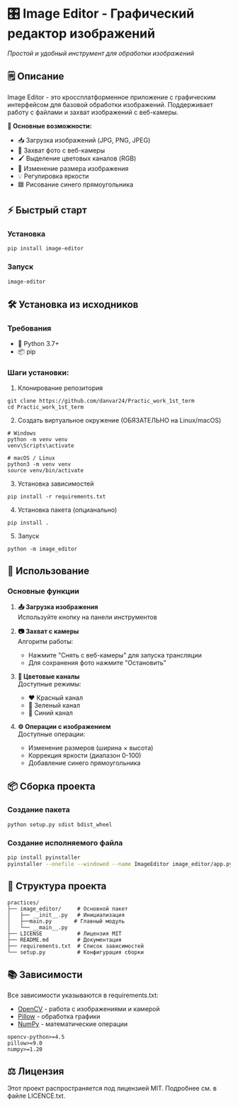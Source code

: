 # 🎛️ Image Editor - Графический редактор изображений

*Простой и удобный инструмент для обработки изображений*

## 🗒️ Описание
Image Editor - это кроссплатформенное приложение с графическим интерфейсом для базовой обработки изображений. Поддерживает работу с файлами и захват изображений с веб-камеры.

**🔧 Основные возможности:**
- 📥 Загрузка изображений (JPG, PNG, JPEG)
- 🌅 Захват фото с веб-камеры
- 🖌️ Выделение цветовых каналов (RGB)
- 📐 Изменение размера изображения
- 💡 Регулировка яркости
- 🟦 Рисование синего прямоугольника

## ⚡ Быстрый старт

### Установка
```bash
pip install image-editor
```

### Запуск
```bash
image-editor
```

## 🛠️ Установка из исходников

### Требования
- 🐍 Python 3.7+
- 📦 pip

### Шаги установки:
1. Клонирование репозитория
```
git clone https://github.com/danvar24/Practic_work_1st_term
cd Practic_work_1st_term
```

2. Создать виртуальное окружение (ОБЯЗАТЕЛЬНО на Linux/macOS)
```
# Windows
python -m venv venv
venv\Scripts\activate
```
```
# macOS / Linux
python3 -m venv venv
source venv/bin/activate
```
3. Установка зависимостей
```
pip install -r requirements.txt
```
4. Установка пакета (опцианально)
```
pip install .
```

5. Запуск 
```
python -m image_editor
```

## 🎨 Использование

### Основные функции
1. **📤 Загрузка изображения**  
   Используйте кнопку на панели инструментов

2. **📷 Захват с камеры**  
   Алгоритм работы:
   - Нажмите "Снять с веб-камеры" для запуска трансляции
   - Для сохранения фото нажмите "Остановить"

3. **🌈 Цветовые каналы**  
   Доступные режимы:
   - ❤️ Красный канал
   - 💚 Зеленый канал
   - 💙 Синий канал

4. **⚙️ Операции с изображением**  
   Доступные операции:
   - Изменение размеров (ширина × высота)
   - Коррекция яркости (диапазон 0-100)
   - Добавление синего прямоугольника

## 📦 Сборка проекта

### Создание пакета
```bash
python setup.py sdist bdist_wheel
```

### Создание исполняемого файла
```bash
pip install pyinstaller
pyinstaller --onefile --windowed --name ImageEditor image_editor/app.py
```

## 📁 Структура проекта
```
practices/
├── image_editor/     # Основной пакет
│   ├── __init__.py   # Инициализация
│   ├──main.py       # Главный модуль
│   └── __main__.py 
├── LICENSE           # Лицензия MIT
├── README.md         # Документация
├── requirements.txt  # Список зависимостей
└── setup.py          # Конфигурация сборки
```

## 📚 Зависимости 
Все зависимости указываются в requirements.txt:
- [OpenCV](https://opencv.org/) - работа с изображениями и камерой
- [Pillow](https://python-pillow.org/) - обработка графики
- [NumPy](https://numpy.org/) - математические операции

```text
opencv-python>=4.5
pillow>=9.0
numpy>=1.20
```

## ⚖️ Лицензия
Этот проект распространяется под лицензией MIT. Подробнее см. в файле LICENCE.txt.


